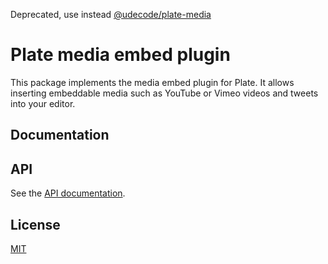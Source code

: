 Deprecated, use instead [@udecode/plate-media](https://npmjs.com/package/@udecode/plate-media)

# Plate media embed plugin

This package implements the media embed plugin for Plate. It allows inserting
embeddable media such as YouTube or Vimeo videos and tweets into your
editor.

## Documentation


## API

See the [API documentation](https://plate-api.udecode.io/globals.html). 

## License

[MIT](../../../LICENSE)
